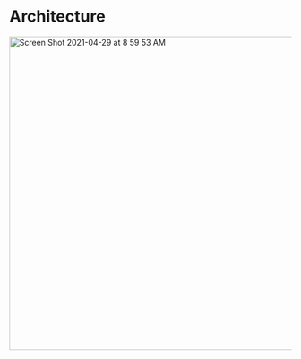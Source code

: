 # Architecture

<img width="559" alt="Screen Shot 2021-04-29 at 8 59 53 AM" src="https://user-images.githubusercontent.com/38381688/116554571-57cede00-a8c9-11eb-8bfc-a1523608a942.png">

